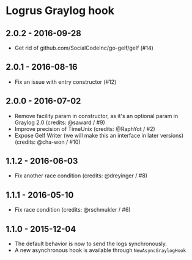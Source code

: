 # Logrus Graylog hook

## 2.0.2 - 2016-09-28

* Get rid of github.com/SocialCodeInc/go-gelf/gelf (#14)

## 2.0.1 - 2016-08-16

* Fix an issue with entry constructor (#12)

## 2.0.0 - 2016-07-02

* Remove facility param in constructor, as it's an optional param in Graylog 2.0 (credits: @saward / #9)
* Improve precision of TimeUnix (credits: @RaphYot / #2)
* Expose Gelf Writer (we will make this an interface in later versions) (credits: @cha-won / #10)

## 1.1.2 - 2016-06-03

* Fix another race condition (credits: @dreyinger / #8)

## 1.1.1 - 2016-05-10

* Fix race condition (credits: @rschmukler / #6)

## 1.1.0 - 2015-12-04

* The default behavior is now to send the logs synchronously.
* A new asynchronous hook is available through `NewAsyncGraylogHook`


